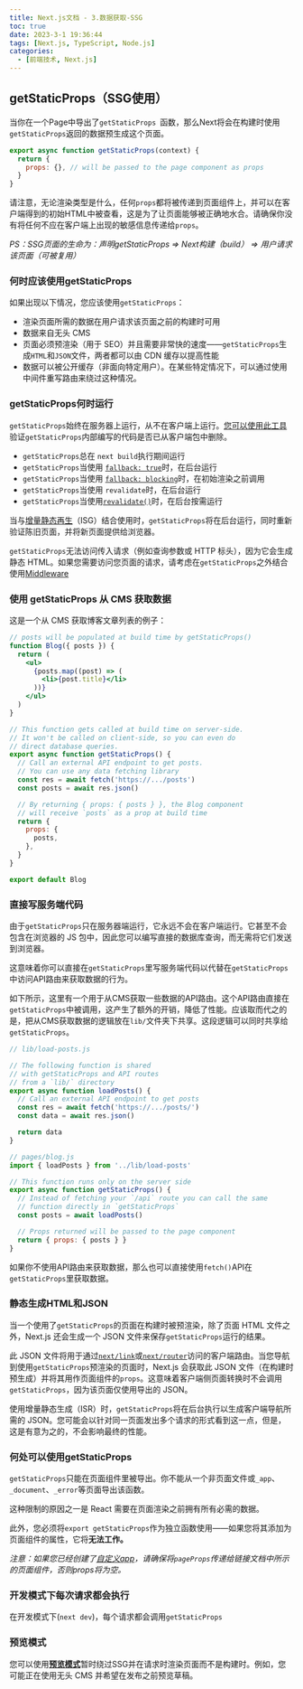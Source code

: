 ```yaml
---
title: Next.js文档 - 3.数据获取-SSG
toc: true
date: 2023-3-1 19:36:44
tags: [Next.js, TypeScript, Node.js]
categories:
  - [前端技术, Next.js]
---
```

## getStaticProps（SSG使用）

当你在一个Page中导出了`getStaticProps `函数，那么Next将会在构建时使用`getStaticProps`返回的数据预生成这个页面。

```js
export async function getStaticProps(context) {
  return {
    props: {}, // will be passed to the page component as props
  }
}
```

请注意，无论渲染类型是什么，任何`props`都将被传递到页面组件上，并可以在客户端得到的初始HTML中被查看，这是为了让页面能够被正确地水合。请确保你没有将任何不应在客户端上出现的敏感信息传递给`props`。

*PS：SSG页面的生命为：声明getStaticProps => Next构建（build） => 用户请求该页面（可被复用）*

### 何时应该使用getStaticProps

如果出现以下情况，您应该使用`getStaticProps`：

- 渲染页面所需的数据在用户请求该页面之前的构建时可用
- 数据来自无头 CMS
- 页面必须预渲染（用于 SEO）并且需要非常快的速度——`getStaticProps`生成`HTML`和`JSON`文件，两者都可以由 CDN 缓存以提高性能
- 数据可以被公开缓存（非面向特定用户）。在某些特定情况下，可以通过使用中间件重写路由来绕过这种情况。

### getStaticProps何时运行

`getStaticProps`始终在服务器上运行，从不在客户端上运行。[您可以使用此工具](https://next-code-elimination.vercel.app/)验证`getStaticProps`内部编写的代码是否已从客户端包中删除。

* `getStaticProps`总在 `next build`执行期间运行
* `getStaticProps`当使用 [`fallback: true`](https://nextjs.org/docs/api-reference/data-fetching/get-static-paths#fallback-true)时，在后台运行
* `getStaticProps`当使用 [`fallback: blocking`](https://nextjs.org/docs/api-reference/data-fetching/get-static-paths#fallback-blocking)时，在初始渲染之前调用
* `getStaticProps`当使用 `revalidate`时，在后台运行
* `getStaticProps`当使用[`revalidate()`](https://nextjs.org/docs/basic-features/data-fetching/incremental-static-regeneration#on-demand-revalidation)时，在后台按需运行

当与[增量静态再生](https://nextjs.org/docs/basic-features/data-fetching/incremental-static-regeneration)（ISG）结合使用时，`getStaticProps`将在后台运行，同时重新验证陈旧页面，并将新页面提供给浏览器。

`getStaticProps`无法访问传入请求（例如查询参数或 HTTP 标头），因为它会生成静态 HTML。如果您需要访问您页面的请求，请考虑在`getStaticProps`之外结合使用[Middleware](https://nextjs.org/docs/middleware)

### 使用 getStaticProps 从 CMS 获取数据

这是一个从 CMS 获取博客文章列表的例子：

```jsx
// posts will be populated at build time by getStaticProps()
function Blog({ posts }) {
  return (
    <ul>
      {posts.map((post) => (
        <li>{post.title}</li>
      ))}
    </ul>
  )
}

// This function gets called at build time on server-side.
// It won't be called on client-side, so you can even do
// direct database queries.
export async function getStaticProps() {
  // Call an external API endpoint to get posts.
  // You can use any data fetching library
  const res = await fetch('https://.../posts')
  const posts = await res.json()

  // By returning { props: { posts } }, the Blog component
  // will receive `posts` as a prop at build time
  return {
    props: {
      posts,
    },
  }
}

export default Blog
```

### 直接写服务端代码

由于`getStaticProps`只在服务器端运行，它永远不会在客户端运行。它甚至不会包含在浏览器的 JS 包中，因此您可以编写直接的数据库查询，而无需将它们发送到浏览器。

这意味着你可以直接在`getStaticProps`里写服务端代码以代替在`getStaticProps`中访问API路由来获取数据的行为。

如下所示，这里有一个用于从CMS获取一些数据的API路由。这个API路由直接在`getStaticProps`中被调用，这产生了额外的开销，降低了性能。应该取而代之的是，把从CMS获取数据的逻辑放在`lib/`文件夹下共享。这段逻辑可以同时共享给`getStaticProps`。

```js
// lib/load-posts.js

// The following function is shared
// with getStaticProps and API routes
// from a `lib/` directory
export async function loadPosts() {
  // Call an external API endpoint to get posts
  const res = await fetch('https://.../posts/')
  const data = await res.json()

  return data
}

// pages/blog.js
import { loadPosts } from '../lib/load-posts'

// This function runs only on the server side
export async function getStaticProps() {
  // Instead of fetching your `/api` route you can call the same
  // function directly in `getStaticProps`
  const posts = await loadPosts()

  // Props returned will be passed to the page component
  return { props: { posts } }
}
```

如果你不使用API路由来获取数据，那么也可以直接使用`fetch()`API在`getStaticProps`里获取数据。

### 静态生成HTML和JSON

当一个使用了`getStaticProps`的页面在构建时被预渲染，除了页面 HTML 文件之外，Next.js 还会生成一个 JSON 文件来保存`getStaticProps`运行的结果。

此 JSON 文件将用于通过[`next/link`](https://nextjs.org/docs/api-reference/next/link)或[`next/router`](https://nextjs.org/docs/api-reference/next/router)访问的客户端路由。当您导航到使用`getStaticProps`预渲染的页面时，Next.js 会获取此 JSON 文件（在构建时预生成）并将其用作页面组件的`props`。这意味着客户端侧页面转换时不会调用`getStaticProps`，因为该页面仅使用导出的 JSON。

使用增量静态生成（ISR）时，`getStaticProps`将在后台执行以生成客户端导航所需的 JSON。您可能会以针对同一页面发出多个请求的形式看到这一点，但是，这是有意为之的，不会影响最终的性能。

### 何处可以使用getStaticProps

`getStaticProps`只能在页面组件里被导出。你不能从一个非页面文件或`_app`、`_document`、`_error`等页面导出该函数。

这种限制的原因之一是 React 需要在页面渲染之前拥有所有必需的数据。

此外，您必须将`export getStaticProps`作为独立函数使用——如果您将其添加为页面组件的属性，它将**无法工作。**

*注意：如果您已经创建了[自定义app](https://nextjs.org/docs/advanced-features/custom-app)，请确保将`pageProps`传递给链接文档中所示的页面组件，否则props将为空。*

### 开发模式下每次请求都会执行

在开发模式下(`next dev`)，每个请求都会调用`getStaticProps`

### 预览模式

您可以使用[**预览模式**](https://nextjs.org/docs/advanced-features/preview-mode)暂时绕过SSG并在请求时渲染页面而不是构建时。例如，您可能正在使用无头 CMS 并希望在发布之前预览草稿。
